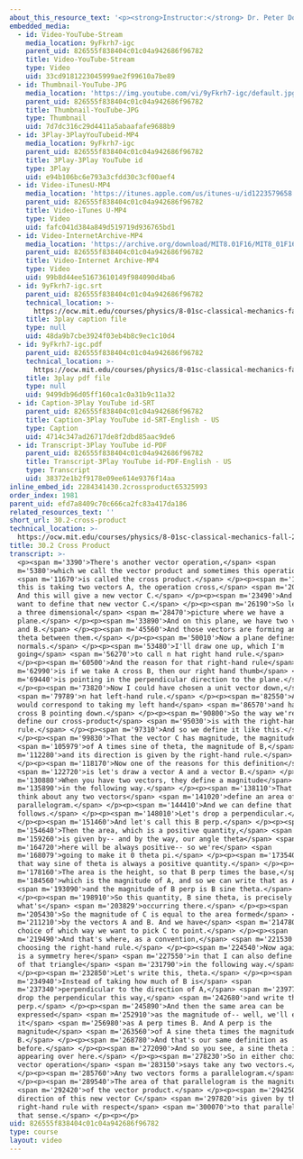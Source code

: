 ```yaml
---
about_this_resource_text: '<p><strong>Instructor:</strong> Dr. Peter Dourmashkin</p>'
embedded_media:
  - id: Video-YouTube-Stream
    media_location: 9yFkrh7-igc
    parent_uid: 826555f838404c01c04a942686f96782
    title: Video-YouTube-Stream
    type: Video
    uid: 33cd9181223045999ae2f99610a7be89
  - id: Thumbnail-YouTube-JPG
    media_location: 'https://img.youtube.com/vi/9yFkrh7-igc/default.jpg'
    parent_uid: 826555f838404c01c04a942686f96782
    title: Thumbnail-YouTube-JPG
    type: Thumbnail
    uid: 7d7dc316c29d4411a5abaafafe9688b9
  - id: 3Play-3PlayYouTubeid-MP4
    media_location: 9yFkrh7-igc
    parent_uid: 826555f838404c01c04a942686f96782
    title: 3Play-3Play YouTube id
    type: 3Play
    uid: e94b106bc6e793a3cfdd30c3cf00aef4
  - id: Video-iTunesU-MP4
    media_location: 'https://itunes.apple.com/us/itunes-u/id1223579658'
    parent_uid: 826555f838404c01c04a942686f96782
    title: Video-iTunes U-MP4
    type: Video
    uid: fafc041d384a849d519719d936765bd1
  - id: Video-InternetArchive-MP4
    media_location: 'https://archive.org/download/MIT8.01F16/MIT8_01F16_L30v02_360p.mp4'
    parent_uid: 826555f838404c01c04a942686f96782
    title: Video-Internet Archive-MP4
    type: Video
    uid: 99b8d44ee51673610149f984090d4ba6
  - id: 9yFkrh7-igc.srt
    parent_uid: 826555f838404c01c04a942686f96782
    technical_location: >-
      https://ocw.mit.edu/courses/physics/8-01sc-classical-mechanics-fall-2016/week-10-rotational-motion/30.2-cross-product/30.2-cross-product/9yFkrh7-igc.srt
    title: 3play caption file
    type: null
    uid: 48da9b7cbe3924f03eb4b8c9ec1c10d4
  - id: 9yFkrh7-igc.pdf
    parent_uid: 826555f838404c01c04a942686f96782
    technical_location: >-
      https://ocw.mit.edu/courses/physics/8-01sc-classical-mechanics-fall-2016/week-10-rotational-motion/30.2-cross-product/30.2-cross-product/9yFkrh7-igc.pdf
    title: 3play pdf file
    type: null
    uid: 9499db96d05ff160ca1c0a31b9c11a32
  - id: Caption-3Play YouTube id-SRT
    parent_uid: 826555f838404c01c04a942686f96782
    title: Caption-3Play YouTube id-SRT-English - US
    type: Caption
    uid: 4714c347ad26717de8f2dbd85aac9de6
  - id: Transcript-3Play YouTube id-PDF
    parent_uid: 826555f838404c01c04a942686f96782
    title: Transcript-3Play YouTube id-PDF-English - US
    type: Transcript
    uid: 38372e1b2f9178e09ee614e9376f14aa
inline_embed_id: 2284341430.2crossproduct65325993
order_index: 1981
parent_uid: efd7a8409c70c666ca2fc83a417da186
related_resources_text: ''
short_url: 30.2-cross-product
technical_location: >-
  https://ocw.mit.edu/courses/physics/8-01sc-classical-mechanics-fall-2016/week-10-rotational-motion/30.2-cross-product/30.2-cross-product
title: 30.2 Cross Product
transcript: >-
  <p><span m='3390'>There's another vector operation,</span> <span
  m='5380'>which we call the vector product and sometimes this operation</span>
  <span m='11670'>is called the cross product.</span> </p><p><span m='14310'>And
  this is taking two vectors A, the operation cross,</span> <span m='20100'>B.
  And this will give a new vector C.</span> </p><p><span m='23490'>And now we
  want to define that new vector C.</span> </p><p><span m='26190'>So let's draw
  a three dimensional</span> <span m='28470'>picture where we have a
  plane.</span> </p><p><span m='33890'>And on this plane, we have two vectors A
  and B.</span> </p><p><span m='45560'>And those vectors are forming an angle
  theta between them.</span> </p><p><span m='50010'>Now a plane defines two unit
  normals.</span> </p><p><span m='53480'>I'll draw one up, which I'm
  going</span> <span m='56270'>to call n hat right hand rule.</span>
  </p><p><span m='60500'>And the reason for that right-hand rule</span> <span
  m='62990'>is if we take A cross B, then our right hand thumb</span> <span
  m='69440'>is pointing in the perpendicular direction to the plane.</span>
  </p><p><span m='73820'>Now I could have chosen a unit vector down,</span>
  <span m='79789'>n hat left-hand rule.</span> </p><p><span m='82550'>And this
  would correspond to taking my left hand</span> <span m='86570'>and having A
  cross B pointing down.</span> </p><p><span m='90800'>So the way we're going to
  define our cross-product</span> <span m='95030'>is with the right-hand
  rule.</span> </p><p><span m='97310'>And so we define it like this.</span>
  </p><p><span m='99830'>That the vector C has magnitude, the magnitude</span>
  <span m='105979'>of A times sine of theta, the magnitude of B,</span> <span
  m='112280'>and its direction is given by the right-hand rule.</span>
  </p><p><span m='118170'>Now one of the reasons for this definition</span>
  <span m='122720'>is let's draw a vector A and a vector B.</span> </p><p><span
  m='130880'>When you have two vectors, they define a magnitude</span> <span
  m='135890'>in the following way.</span> </p><p><span m='138110'>That we can
  think about any two vectors</span> <span m='141020'>define an area of a
  parallelogram.</span> </p><p><span m='144410'>And we can define that area as
  follows.</span> </p><p><span m='148010'>Let's drop a perpendicular.</span>
  </p><p><span m='151460'>And let's call this B perp.</span> </p><p><span
  m='154640'>Then the area, which is a positive quantity,</span> <span
  m='159260'>is given by-- and by the way, our angle theta</span> <span
  m='164720'>here will be always positive-- so we're</span> <span
  m='168079'>going to make it 0 theta pi.</span> </p><p><span m='173540'>And
  that way sine of theta is always a positive quantity.</span> </p><p><span
  m='178160'>The area is the height, so that B perp times the base,</span> <span
  m='184560'>which is the magnitude of A, and so we can write that as A,</span>
  <span m='193090'>and the magnitude of B perp is B sine theta.</span>
  </p><p><span m='198910'>So this quantity, B sine theta, is precisely
  what's</span> <span m='203829'>occurring there.</span> </p><p><span
  m='205430'>So the magnitude of C is equal to the area formed</span> <span
  m='211210'>by the vectors A and B. And we have</span> <span m='214780'>a
  choice of which way we want to pick C to point.</span> </p><p><span
  m='219490'>And that's where, as a convention,</span> <span m='221530'>we're
  choosing the right-hand rule.</span> </p><p><span m='224540'>Now again, there
  is a symmetry here</span> <span m='227550'>in that I can also define the area
  of that triangle</span> <span m='231790'>in the following way.</span>
  </p><p><span m='232850'>Let's write this, theta.</span> </p><p><span
  m='234940'>Instead of taking how much of B is</span> <span
  m='237340'>perpendicular to the direction of A,</span> <span m='239770'>let's
  drop the perpendicular this way,</span> <span m='242680'>and write that as a
  perp.</span> </p><p><span m='245890'>And then the same area can be
  expressed</span> <span m='252910'>as the magnitude of-- well, we'll express
  it</span> <span m='256980'>as A perp times B. And A perp is the
  magnitude</span> <span m='263560'>of A sine theta times the magnitude of
  B.</span> </p><p><span m='268780'>And that's our same definition as
  before.</span> </p><p><span m='272090'>And so you see, a sine theta is
  appearing over here.</span> </p><p><span m='278230'>So in either choice, our
  vector operation</span> <span m='283150'>says take any two vectors.</span>
  </p><p><span m='285760'>Any two vectors forms a parallelogram.</span>
  </p><p><span m='289540'>The area of that parallelogram is the magnitude</span>
  <span m='292420'>of the vector product.</span> </p><p><span m='294250'>And the
  direction of this new vector C</span> <span m='297820'>is given by the
  right-hand rule with respect</span> <span m='300070'>to that parallelogram in
  that sense.</span> </p><p></p>
uid: 826555f838404c01c04a942686f96782
type: course
layout: video
---
```

